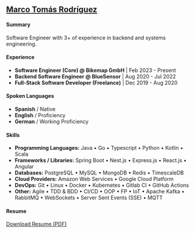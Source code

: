 ## [Marco Tomás Rodríguez](https://marcotomasrodriguez.vercel.app)

#### Summary

Software Engineer with 3+ of experience in backend and systems engineering.

#### Experience

- **Software Engineer (Core) @ Bikemap GmbH** | Feb 2023 - Present
- **Backend Software Engineer @ BlueSensor** | Aug 2020 - Jul 2022
- **Full-Stack Software Developer (Freelance)** | Dec 2019 - Aug 2020

 
#### Spoken Languages

- **Spanish** / Native
- **English** / Proficiency
- **German** / Working Proficiency

#### Skills

- **Programming Languages:** Java • Go • Typescript • Python • Kotlin • Scala
- **Frameworks / Libraries:** Spring Boot • Nest.js • Express.js •  React.js • Angular
- **Databases:** PostgreSQL • MySQL • MongoDB • Redis • TimescaleDB
- **Cloud Providers:** Amazon Web Services • Google Cloud Platform
- **DevOps:** Git • Linux • Docker • Kubernetes • Gitlab CI • GitHub Actions
- **Other:** Agile • TDD & BDD • CI/CD • OOP • FP • IoT • Apache Kafka • RabbitMQ • WebSockets • Server Sent Events (SSE) • MQTT

#### Resume

[Download Resume (PDF)](https://marcotomasrodriguez.vercel.app/resume)
